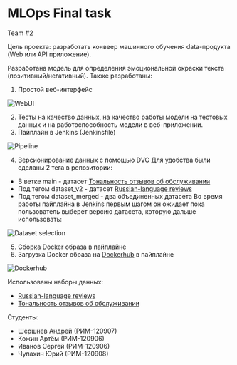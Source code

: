 # MLOps Final task

Team #2

Цель проекта: разработать конвеер машинного обучения data-продукта (Web или API приложение).

Разработана модель для определения эмоциональной окраски текста (позитивный/негативный). Также разработаны:
1. Простой веб-интерфейс

![WebUI](https://raw.github.com/DenkingOfficial/mlops_hw_6/main/static/webui-screenshot.jpg)

2. Тесты на качество данных, на качество работы модели на тестовых данных и на работоспособность модели в веб-приложении.
3. Пайплайн в Jenkins (Jenkinsfile)

![Pipeline](https://raw.github.com/DenkingOfficial/mlops_hw_6/main/static/pipeline-screenshot.jpg)

4. Версионирование данных с помощью DVC
Для удобства были сделаны 2 тега в репозитории:
* В ветке main - датасет [Тональность отзывов об обслуживании](https://www.kaggle.com/competitions/tonality-reviews/data)
* Под тегом dataset_v2 - датасет [Russian-language reviews](https://www.kaggle.com/datasets/laytsw/reviews)
* Под тегом dataset_merged - два объединенных датасета
Во время работы пайплайна в Jenkins первым шагом он ожидает пока пользователь выберет версию датасета, которую дальше использовать:

![Dataset selection](https://raw.github.com/DenkingOfficial/mlops_hw_6/main/static/dataset-selection-screenshot.jpg)

5. Сборка Docker образа в пайплайне
6. Загрузка Docker образа на [Dockerhub](https://hub.docker.com/repository/docker/denking/text_tonality_classifier/general) в пайплайне

![Dockerhub](https://raw.github.com/DenkingOfficial/mlops_hw_6/main/static/Dockerhub-screenshot.jpg)

Использованы наборы данных:
* [Russian-language reviews](https://www.kaggle.com/datasets/laytsw/reviews)
* [Тональность отзывов об обслуживании](https://www.kaggle.com/competitions/tonality-reviews/data)

Студенты:
* Шершнев Андрей (РИМ-120907)
* Кожин Артём (РИМ-120906)
* Иванов Сергей (РИМ-120906)
* Чупахин Юрий (РИМ-120908)
